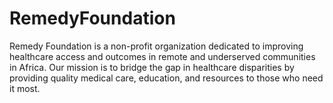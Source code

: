 # RemedyFoundation
Remedy Foundation is a non-profit organization dedicated to improving healthcare access and outcomes in remote and underserved communities in Africa. Our mission is to bridge the gap in healthcare disparities by providing quality medical care, education, and resources to those who need it most.
